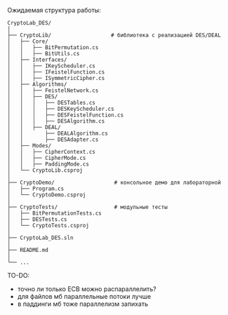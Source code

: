 Ожидаемая структура работы:

```text
CryptoLab_DES/
│
├── CryptoLib/                   # библиотека с реализацией DES/DEAL
│   ├── Core/
│   │   ├── BitPermutation.cs
│   │   ├── BitUtils.cs
│   ├── Interfaces/
│   │   ├── IKeyScheduler.cs
│   │   ├── IFeistelFunction.cs
│   │   ├── ISymmetricCipher.cs
│   ├── Algorithms/
│   │   ├── FeistelNetwork.cs
│   │   ├── DES/
│   │   │   ├── DESTables.cs
│   │   │   ├── DESKeyScheduler.cs
│   │   │   ├── DESFeistelFunction.cs
│   │   │   ├── DESAlgorithm.cs
│   │   ├── DEAL/
│   │       ├── DEALAlgorithm.cs
│   │       ├── DESAdapter.cs
│   ├── Modes/
│   │   ├── CipherContext.cs
│   │   ├── CipherMode.cs
│   │   ├── PaddingMode.cs
│   └── CryptoLib.csproj
│
├── CryptoDemo/                   # консольное демо для лабораторной
│   ├── Program.cs
│   └── CryptoDemo.csproj
│
├── CryptoTests/                  # модульные тесты
│   ├── BitPermutationTests.cs
│   ├── DESTests.cs
│   └── CryptoTests.csproj
│
├── CryptoLab_DES.sln
│
├── README.md
│
└── ...
````


TO-DO:
- точно ли только ECB можно распараллелить?
- для файлов мб параллельные потоки лучше
- в паддинги мб тоже параллелизм запихать